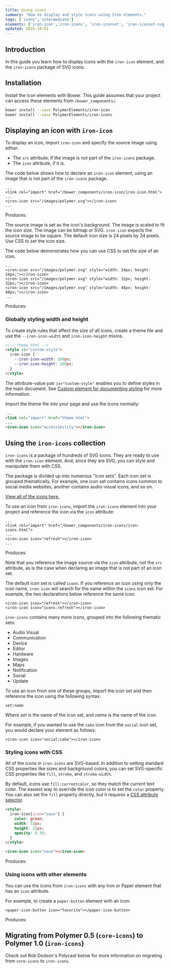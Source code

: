 ```yaml
---
title: Using icons
summary: "How to display and style icons using Iron elements."
tags: ['icons','intermediate']
elements: ['iron-icon','iron-icons', 'iron-iconset', 'iron-iconset-svg']
updated: 2015-10-01
---
```


<link rel="import" href="/bower_components/google-youtube/google-youtube.html">

## Introduction

In this guide you learn how to display icons with the `iron-icon` element,
and the `iron-icons` package of SVG icons.

## Installation

Install the icon elements with Bower. This guide assumes that your project 
can access these elements from `/bower_components/`.

```bash
bower install --save PolymerElements/iron-icon 
bower install --save PolymerElements/iron-icons 
```

## Displaying an icon with `iron-icon`

To display an icon, import `iron-icon` and specify the source image using
either: 

* The `src` attribute, if the image is not part of the `iron-icons` package.
* The `icon` attribute, if it is.

The code below shows how to declare an `iron-icon` element, using an image
that is not part of the `iron-icons` package.

    ...
    <link rel="import" href="/bower_components/iron-icon/iron-icon.html">
    ...
    <iron-icon src="/images/polymer.svg"></iron-icon>
    ...

Produces: 

<iron-icon src="/images/polymer.svg"></iron-icon>

The source image is set as the icon's background. The image is scaled to 
fit the icon size. The image can be bitmap or SVG. `iron-icon` expects 
the source image to be square. The default icon size is 24 pixels by 
24 pixels. Use CSS to set the icon size.

The code below demonstrates how you can use CSS to set the size of an icon.

    ...
    <iron-icon src="/images/polymer.svg" style="width: 24px; height: 24px;"></iron-icon>
    <iron-icon src="/images/polymer.svg" style="width: 32px; height: 32px;"></iron-icon>
    <iron-icon src="/images/polymer.svg" style="width: 48px; height: 48px;"></iron-icon>
    ...

Produces: 

<iron-icon src="/images/polymer.svg" style="width: 24px; height: 24px;"></iron-icon>
<iron-icon src="/images/polymer.svg" style="width: 32px; height: 32px;"></iron-icon>
<iron-icon src="/images/polymer.svg" style="width: 48px; height: 48px;"></iron-icon>

### Globally styling width and height

To create style rules that affect the size of all icons, create a theme file
and use the `--iron-icon-width` and `iron-icon-height` mixins.

```html
<!-- theme.html -->
<style is="custom-style">
  iron-icon {
    --iron-icon-width: 100px;
    --iron-icon-height: 100px;
  }
</style>
```

The attribute-value pair `is="custom-style"` enables you to define
styles in the main document. See [Custom element for documenting
styling](https://www.polymer-project.org/1.0/docs/devguide/styling.html#custom-style) for more information.

Import the theme file into your page and use the icons normally:

```html
...
<link rel="import" href="theme.html">
...
<iron-icon icon="accessibility"></iron-icon>
```

## Using the `iron-icons` collection

`iron-icons` is a package of hundreds of SVG icons. They are ready
to use with the `iron-icon` element. And, since they are SVG, you can 
style and manipulate them with CSS.

The package is divided up into numerous "icon sets". Each icon set is grouped
thematically. For example, one icon set contains icons common to social
media websites, another contains audio-visual icons, and so on.

[View all of the icons here.](https://elements.polymer-project.org/elements/iron-icons?view=demo:demo/index.html)

To use an icon from `iron-icons`, import the `iron-icons` element 
into your project and reference the icon via the `icon` attribute:

    ...
    <link rel="import" href="/bower_components/iron-icons/iron-icons.html">
    ...
    <iron-icon icon="refresh"></iron-icon>
    ...


Produces:

<iron-icon icon="refresh"></iron-icon>

Note that you reference the image source via the `icon` attribute, not
the `src` attribute, as is the case when declaring an image that is not part
of an icon set.

The default icon set is called `icons`. If you reference an icon 
using only the icon name, `iron-icon` will search for the name within 
the `icons` icon set. For example, the two declarations below reference the 
same icon.

    <iron-icon icon="refresh"></iron-icon>
    <iron-icon icon="icons:refresh"></iron-icon>

`iron-icons` contains many more icons, grouped into the following 
thematic sets: 

* Audio Visual
* Communication
* Device
* Editor
* Hardware
* Images
* Maps
* Notification
* Social
* Update

To use an icon from one of these groups, import the icon set and then reference
the icon using the following syntax:

<code><var>set</var>:<var>name</var></code>

Where <var>set</var> is the name of the icon set, and <var>name</var> is 
the name of the icon.

For example, if you wanted to use the `cake` icon from the `social` icon
set, you would declare your element as follows:

    <iron-icon icon="social:cake"></iron-icon>

### Styling icons with CSS 

All of the icons in `iron-icons` are SVG-based. In addition to setting 
standard CSS properties like sizes and background colors, you can set 
SVG-specific CSS properties like `fill`, `stroke`, and `stroke-width`.

By default, icons use `fill:currentcolor`, so they match the current text 
color. The easiest way to override the icon color is to set the 
`color` property. You can also set the `fill` property directly, but it 
requires a [CSS attribute selector](https://developer.mozilla.org/en-US/docs/Web/CSS/Attribute_selectors).

```html
<style>
  iron-icon[icon="save"] {
    color: green;
    width: 32px;
    height: 32px;
    opacity: 0.50;
  }
</style>

<iron-icon icon="save"></iron-icon>
```
<!-- fill: #9aed00; -->

Produces: 

<style>
  iron-icon[icon="save"] {
    color: green;
    width: 32px;
    height: 32px;
    opacity: 0.50;
  }
</style>

<iron-icon icon="save"></iron-icon>

### Using icons with other elements 

You can use the icons from `iron-icons` with any Iron or Paper element
that has an `icon` attribute.

For example, to create a `paper-button` element with an icon:

    <paper-icon-button icon="favorite"></paper-icon-button>

Produces:

<paper-icon-button icon="favorite"></paper-icon-button>

## Migrating from Polymer 0.5 (`core-icons`) to Polymer 1.0 (`iron-icons`)

Check out Rob Dodson's Polycast below for more information on migrating
from `core-icons` to `iron-icons`.

<google-youtube
  video-id="6kkNgVG6LuI"
  autoplay="0"
  rel="0"
  fluid>
</google-youtube>

